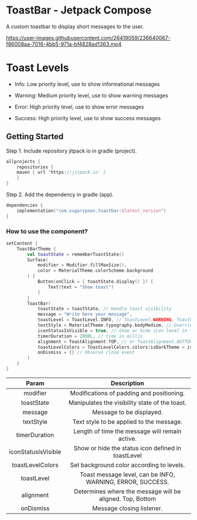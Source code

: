 # ToastBar - Jetpack Compose

A custom toastbar to display short messages to the user.

https://user-images.githubusercontent.com/26419059/236640067-f86008aa-7016-4bb5-971a-bf4828ad1363.mp4

# Toast Levels

- Info:
  Low priority level, use to show informational messages

- Warning:
  Medium priority level, use to show warning messages

- Error:
  High priority level, use to show error messages

- Success:
  High priority level, use to show success messages

## Getting Started

Step 1. Include repository jitpack io in gradle (project).

``` kotlin
allprojects {
    repositories {
 	maven { url 'https://jitpack.io' }
    }
}
```

Step 2. Add the dependency in gradle (app).

``` kotlin
dependencies {
    implementation("com.sugarspoon.toastbar:$latest_version")
}
```

### How to use the component?

```Kotlin
setContent {
    ToastBarTheme {
        val toastState = rememberToastState()
        Surface(
            modifier = Modifier.fillMaxSize(),
            color = MaterialTheme.colorScheme.background
        ) {
            Button(onClick = { toastState.display() }) {
                Text(text = "Show toast")
            }
        }
        ToastBar(
            toastState = toastState, // Handle toast visibility
            message = "Write here your message",
            toastLevel = ToastLevel.INFO, // ToastLevel.WARNING, ToastLevel.ERROR or ToastLevel.SUCCESS
            textStyle = MaterialTheme.typography.bodyMedium, // Override text style here
            iconStatusIsVisible = true, // Show or hide icon level in toast
            timerDuration = 2000L, // time in millis
            alignment = ToastAlignment.TOP, // or ToastAlignment.BOTTOM
            toastLevelColors = ToastLevelColors.colors(isDarkTheme = isSystemInDarkTheme()), // override colors here
            onDismiss = {} // Observe close event
        )
    }
}
```

|             Param             |                        Description                         |
|:-----------------------------:|:----------------------------------------------------------:|
|           modifier            |         Modifications of padding and positioning.          |
|          toastState           |       Manipulates the visibility state of the toast.       |
|            message            |                  Message to be displayed.                  |
|           textStyle           |          Text style to be applied to the message.          |
|         timerDuration         |       Length of time the message will remain active.       |
|      iconStatusIsVisible      |     Show or hide the status icon defined in toastLevel     |
|       toastLevelColors        |         Set background color according to levels.          |
|          toastLevel           | Toast message level, can be INFO, WARNING, ERROR, SUCCESS. |
|           alignment           | Determines where the message will be aligned. Top, Bottom  |
|           onDismiss           |                 Message closing listener.                  |
